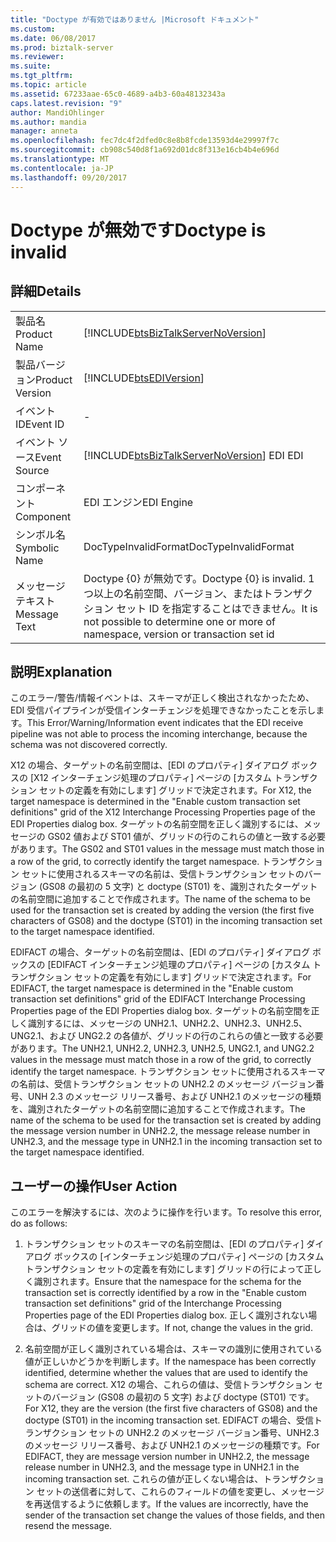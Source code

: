 ```yaml
---
title: "Doctype が有効ではありません |Microsoft ドキュメント"
ms.custom: 
ms.date: 06/08/2017
ms.prod: biztalk-server
ms.reviewer: 
ms.suite: 
ms.tgt_pltfrm: 
ms.topic: article
ms.assetid: 67233aae-65c0-4689-a4b3-60a48132343a
caps.latest.revision: "9"
author: MandiOhlinger
ms.author: mandia
manager: anneta
ms.openlocfilehash: fec7dc4f2dfed0c8e8b8fcde13593d4e29997f7c
ms.sourcegitcommit: cb908c540d8f1a692d01dc8f313e16cb4b4e696d
ms.translationtype: MT
ms.contentlocale: ja-JP
ms.lasthandoff: 09/20/2017
---
```

# <a name="doctype-is-invalid"></a><span data-ttu-id="53161-102">Doctype が無効です</span><span class="sxs-lookup"><span data-stu-id="53161-102">Doctype is invalid</span></span>
## <a name="details"></a><span data-ttu-id="53161-103">詳細</span><span class="sxs-lookup"><span data-stu-id="53161-103">Details</span></span>  
  
|||  
|-|-|  
|<span data-ttu-id="53161-104">製品名</span><span class="sxs-lookup"><span data-stu-id="53161-104">Product Name</span></span>|[!INCLUDE[btsBizTalkServerNoVersion](../includes/btsbiztalkservernoversion-md.md)]|  
|<span data-ttu-id="53161-105">製品バージョン</span><span class="sxs-lookup"><span data-stu-id="53161-105">Product Version</span></span>|[!INCLUDE[btsEDIVersion](../includes/btsediversion-md.md)]|  
|<span data-ttu-id="53161-106">イベント ID</span><span class="sxs-lookup"><span data-stu-id="53161-106">Event ID</span></span>|-|  
|<span data-ttu-id="53161-107">イベント ソース</span><span class="sxs-lookup"><span data-stu-id="53161-107">Event Source</span></span>|[!INCLUDE[btsBizTalkServerNoVersion](../includes/btsbiztalkservernoversion-md.md)]<span data-ttu-id="53161-108"> EDI</span><span class="sxs-lookup"><span data-stu-id="53161-108"> EDI</span></span>|  
|<span data-ttu-id="53161-109">コンポーネント</span><span class="sxs-lookup"><span data-stu-id="53161-109">Component</span></span>|<span data-ttu-id="53161-110">EDI エンジン</span><span class="sxs-lookup"><span data-stu-id="53161-110">EDI Engine</span></span>|  
|<span data-ttu-id="53161-111">シンボル名</span><span class="sxs-lookup"><span data-stu-id="53161-111">Symbolic Name</span></span>|<span data-ttu-id="53161-112">DocTypeInvalidFormat</span><span class="sxs-lookup"><span data-stu-id="53161-112">DocTypeInvalidFormat</span></span>|  
|<span data-ttu-id="53161-113">メッセージ テキスト</span><span class="sxs-lookup"><span data-stu-id="53161-113">Message Text</span></span>|<span data-ttu-id="53161-114">Doctype {0} が無効です。</span><span class="sxs-lookup"><span data-stu-id="53161-114">Doctype {0} is invalid.</span></span> <span data-ttu-id="53161-115">1 つ以上の名前空間、バージョン、またはトランザクション セット ID を指定することはできません。</span><span class="sxs-lookup"><span data-stu-id="53161-115">It is not possible to determine one or more of namespace, version or transaction set id</span></span>|  
  
## <a name="explanation"></a><span data-ttu-id="53161-116">説明</span><span class="sxs-lookup"><span data-stu-id="53161-116">Explanation</span></span>  
 <span data-ttu-id="53161-117">このエラー/警告/情報イベントは、スキーマが正しく検出されなかったため、EDI 受信パイプラインが受信インターチェンジを処理できなかったことを示します。</span><span class="sxs-lookup"><span data-stu-id="53161-117">This Error/Warning/Information event indicates that the EDI receive pipeline was not able to process the incoming interchange, because the schema was not discovered correctly.</span></span>  
  
 <span data-ttu-id="53161-118">X12 の場合、ターゲットの名前空間は、[EDI のプロパティ] ダイアログ ボックスの [X12 インターチェンジ処理のプロパティ] ページの [カスタム トランザクション セットの定義を有効にします] グリッドで決定されます。</span><span class="sxs-lookup"><span data-stu-id="53161-118">For X12, the target namespace is determined in the "Enable custom transaction set definitions" grid of the X12 Interchange Processing Properties page of the EDI Properties dialog box.</span></span> <span data-ttu-id="53161-119">ターゲットの名前空間を正しく識別するには、メッセージの GS02 値および ST01 値が、グリッドの行のこれらの値と一致する必要があります。</span><span class="sxs-lookup"><span data-stu-id="53161-119">The GS02 and ST01 values in the message must match those in a row of the grid, to correctly identify the target namespace.</span></span> <span data-ttu-id="53161-120">トランザクション セットに使用されるスキーマの名前は、受信トランザクション セットのバージョン (GS08 の最初の 5 文字) と doctype (ST01) を、識別されたターゲットの名前空間に追加することで作成されます。</span><span class="sxs-lookup"><span data-stu-id="53161-120">The name of the schema to be used for the transaction set is created by adding the version (the first five characters of GS08) and the doctype (ST01) in the incoming transaction set to the target namespace identified.</span></span>  
  
 <span data-ttu-id="53161-121">EDIFACT の場合、ターゲットの名前空間は、[EDI のプロパティ] ダイアログ ボックスの [EDIFACT インターチェンジ処理のプロパティ] ページの [カスタム トランザクション セットの定義を有効にします] グリッドで決定されます。</span><span class="sxs-lookup"><span data-stu-id="53161-121">For EDIFACT, the target namespace is determined in the "Enable custom transaction set definitions" grid of the EDIFACT Interchange Processing Properties page of the EDI Properties dialog box.</span></span> <span data-ttu-id="53161-122">ターゲットの名前空間を正しく識別するには、メッセージの UNH2.1、UNH2.2、UNH2.3、UNH2.5、UNG2.1、および UNG2.2 の各値が、グリッドの行のこれらの値と一致する必要があります。</span><span class="sxs-lookup"><span data-stu-id="53161-122">The UNH2.1, UNH2.2, UNH2.3, UNH2.5, UNG2.1, and UNG2.2 values in the message must match those in a row of the grid, to correctly identify the target namespace.</span></span> <span data-ttu-id="53161-123">トランザクション セットに使用されるスキーマの名前は、受信トランザクション セットの UNH2.2 のメッセージ バージョン番号、UNH 2.3 のメッセージ リリース番号、および UNH2.1 のメッセージの種類を、識別されたターゲットの名前空間に追加することで作成されます。</span><span class="sxs-lookup"><span data-stu-id="53161-123">The name of the schema to be used for the transaction set is created by adding the message version number in UNH2.2, the message release number in UNH2.3, and the message type in UNH2.1 in the incoming transaction set to the target namespace identified.</span></span>  
  
## <a name="user-action"></a><span data-ttu-id="53161-124">ユーザーの操作</span><span class="sxs-lookup"><span data-stu-id="53161-124">User Action</span></span>  
 <span data-ttu-id="53161-125">このエラーを解決するには、次のように操作を行います。</span><span class="sxs-lookup"><span data-stu-id="53161-125">To resolve this error, do as follows:</span></span>  
  
1.  <span data-ttu-id="53161-126">トランザクション セットのスキーマの名前空間は、[EDI のプロパティ] ダイアログ ボックスの [インターチェンジ処理のプロパティ] ページの [カスタム トランザクション セットの定義を有効にします] グリッドの行によって正しく識別されます。</span><span class="sxs-lookup"><span data-stu-id="53161-126">Ensure that the namespace for the schema for the transaction set is correctly identified by a row in the "Enable custom transaction set definitions" grid of the Interchange Processing Properties page of the EDI Properties dialog box.</span></span> <span data-ttu-id="53161-127">正しく識別されない場合は、グリッドの値を変更します。</span><span class="sxs-lookup"><span data-stu-id="53161-127">If not, change the values in the grid.</span></span>  
  
2.  <span data-ttu-id="53161-128">名前空間が正しく識別されている場合は、スキーマの識別に使用されている値が正しいかどうかを判断します。</span><span class="sxs-lookup"><span data-stu-id="53161-128">If the namespace has been correctly identified, determine whether the values that are used to identify the schema are correct.</span></span> <span data-ttu-id="53161-129">X12 の場合、これらの値は、受信トランザクション セットのバージョン (GS08 の最初の 5 文字) および doctype (ST01) です。</span><span class="sxs-lookup"><span data-stu-id="53161-129">For X12, they are the version (the first five characters of GS08) and the doctype (ST01) in the incoming transaction set.</span></span> <span data-ttu-id="53161-130">EDIFACT の場合、受信トランザクション セットの UNH2.2 のメッセージ バージョン番号、UNH2.3 のメッセージ リリース番号、および UNH2.1 のメッセージの種類です。</span><span class="sxs-lookup"><span data-stu-id="53161-130">For EDIFACT, they are message version number in UNH2.2, the message release number in UNH2.3, and the message type in UNH2.1 in the incoming transaction set.</span></span> <span data-ttu-id="53161-131">これらの値が正しくない場合は、トランザクション セットの送信者に対して、これらのフィールドの値を変更し、メッセージを再送信するように依頼します。</span><span class="sxs-lookup"><span data-stu-id="53161-131">If the values are incorrectly, have the sender of the transaction set change the values of those fields, and then resend the message.</span></span>
